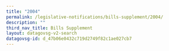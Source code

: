 ```yaml
---
title: "2004"
permalink: /legislative-notifications/bills-supplement/2004/
description: ""
third_nav_title: Bills Supplement
layout: datagovsg-v2-search
datagovsg-id: d_47b06e0432c719d2749f82c1ae027cb7
---
```

